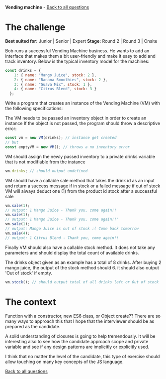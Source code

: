 **Vending machine** - [Back to all questions](toc.md)

# The challenge
**Best suited for:** Junior | Senior | Expert **Stage:** Round 2 | Round 3 | Onsite

Bob runs a successful Vending Machine business. He wants to add an interface that makes them a bit user-friendly and make it easy to add and track inventory. Below is the typical inventory model for the machines:
```javascript
const drinks = {
    1: { name: "Mango Juice", stock: 2 },
    2: { name: "Banana Smoothies", stock: 2 },
    3: { name: "Guava Mix", stock: 1 },
    4: { name: "Citrus Blend", stock: 3 }
  };
```
Write a program that creates an instance of the Vending Machine (VM) with the following specifications:

The VM needs to be passed an inventory object in order to create an instance
If the object is not passed, the program should throw a descriptive error:
```javascript
const vm = new VM(drinks); // instance get created
// but
const emptyVM = new VM(); // throws a no inventory error
```

VM should assign the newly passed inventory to a private drinks variable that is not modifiable from the instance
```javascript
vm.drinks; // should output undefined
```

VM should have a callable sale method that takes the drink id as an input and return a success message if in stock or a failed message if out of stock
VM will always deduct one (1) from the product id stock after a successful sale
```javascript
vm.sale(1);
// output: 1 Mango Juice - Thank you, come again!!
vm.sale(1);
// output: 1 Mango Juice - Thank you, come again!!"
vm.sale(1);
// output: Mango Juice is out of stock :( Come back tomorrow
vm.sale(4);
// output: 1 Citrus Blend - Thank you, come again!!
```

Finally VM should also have a callable stock method. It does not take any parameters and should display the total count of available drinks. 

The drinks object given as an example has a total of 8 drinks. After buying 2 mango juice, the output of the stock method should 6. it should also output 'Out of stock' if empty.
```javascript
vm.stock(); // should output total of all drinks left or Out of stock
```

# The context
Function with a constructor, new ES6 class, or Object create?? There are so many ways to approach this that I hope that the interviewer should be as prepared as the candidate.

A solid understanding of closures is going to help tremendously. It will be interesting also to see how the candidate approach scope and private variable and see if any design patterns are implicitly or explicitly used.

I think that no matter the level of the candidate, this type of exercise should allow touching on many key concepts of the JS language.

[Back to all questions](toc.md)
